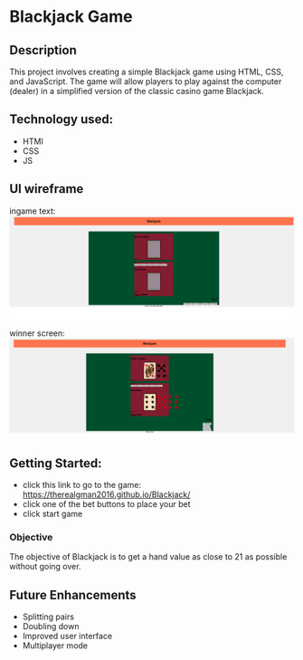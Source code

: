 # Blackjack Game

## Description
This project involves creating a simple Blackjack game using HTML, CSS, and JavaScript. The game will allow players to play against the computer (dealer) in a simplified version of the classic casino game Blackjack.

## Technology used:
- HTMl
- CSS
- JS

## UI wireframe
ingame text:
![Alt text](images/blackjack_i.png)
winner screen:
![Alt text](images/blackjack_winner_screen.png)

## Getting Started:
- click this link to go to the game: https://therealgman2016.github.io/Blackjack/
- click one of the bet buttons to place your bet
- click start game

### Objective
The objective of Blackjack is to get a hand value as close to 21 as possible without going over.

## Future Enhancements
- Splitting pairs
- Doubling down
- Improved user interface
- Multiplayer mode